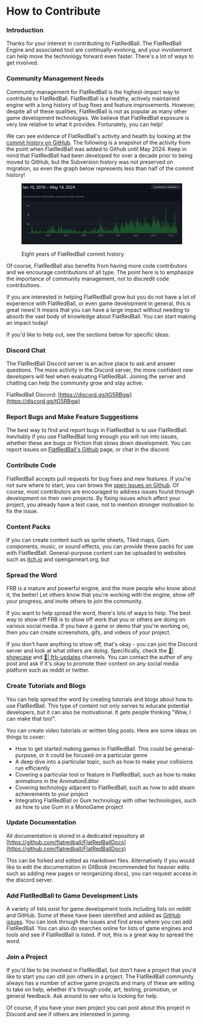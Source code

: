 # How to Contribute

### Introduction

Thanks for your interest in contributing to FlatRedBall. The FlatRedBall Engine and associated tool are continually-evolving, and your involvement can help move the technology forward even faster. There's a lot of ways to get involved.

### Community Management Needs

Community management for FlatRedBall is the highest-impact way to contribute to FlatRedBall. FlatRedBall is a healthy, actively maintained engine with a long history of bug fixes and feature improvements. However, despite all of these qualities, FlatRedBall is not as popular as many other game development technologies. We believe that FlatRedBall exposure is very low relative to what it provides. Fortunately, you can help!

We can see evidence of FlatRedBall's activity and health by looking at the [commit history on GitHub](https://github.com/vchelaru/FlatRedBall/graphs/contributors). The following is a snapshot of the activity from the point when FlatRedBall was added to Github until May 2024. Keep in mind that FlatRedBall had been developed for over a decade prior to being moved to GitHub, but the Subversion history was not preserved on migration, so even the graph below represents less than half of the commit history!

<figure><img src="../.gitbook/assets/image (82).png" alt=""><figcaption><p>Eight years of FlatRedBall commit history</p></figcaption></figure>

Of course, FlatRedBall also benefits from having more code contributors and we encourage contributions of all type. The point here is to emphasize the importance of community management, not to discredit code contributions.

If you are interested in helping FlatRedBall grow but you do not have a lot of experience with FlatRedBall, or even game development in general, this is great news! It means that you can have a large impact without needing to absorb the vast body of knowledge about FlatRedBall. You can start making an impact today!

If you'd like to help out, see the sections below for specific ideas.

### Discord Chat

The FlatRedBall Discord server is an active place to ask and answer questions. The more activity in the Discord server, the more confident new developers will feel when evaluating FlatRedBall. Joining the server and chatting can help the community grow and stay active.

FlatRedBall Discord: [https://discord.gg/tG5RBgw](https://discord.gg/tG5RBgw)

### Report Bugs and Make Feature Suggestions

The best way to find and report bugs in FlatRedBall is to use FlatRedBall. Inevitably if you use FlatRedBall long enough you will run into issues, whether these are bugs or friction that slows down development. You can report issues on [FlatRedBall's Github](https://github.com/vchelaru/FlatRedBall/issues) page, or chat in the discord.

### Contribute Code

FlatRedBall accepts pull requests for bug fixes and new features. If you're not sure where to start, you can brows the [open issues on Github](https://github.com/vchelaru/FlatRedBall/issues). Of course, most contributors are encouraged to address issues found through development on their own projects. By fixing issues which affect your project, you already have a test case, not to mention stronger motivation to fix the issue.

### Content Packs

If you can create content such as sprite sheets, Tiled maps, Gum components, music, or sound effects, you can provide these packs for use with FlatRedBall. General-purpose content can be uploaded to websites such as [itch.io](https://itch.io/) and opengameart.org, but&#x20;

### Spread the Word

FRB is a mature and powerful engine, and the more people who know about it, the better! Let others know that you're working with the engine, show off your progress, and invite others to join the community.

If you want to help spread the word, there's lots of ways to help. The best way to show off FRB is to show off work that you or others are doing on various social media. If you have a game or demo that you're working on, then you can create screenshots, gifs, and videos of your project.

If you don't have anything to show off, that's okay - you can join the Discord server and look at what others are doing. Specifically, check the [💪| showcase](https://discordapp.com/channels/586997072373481494/1129093013730234510) and [🚀| frb-updates](https://discordapp.com/channels/586997072373481494/937894868670349312) channels. You can contact the author of any post and ask if it's okay to promote their content on any social media platform such as reddit or twitter.

### Create Tutorials and Blogs

You can help spread the word by creating tutorials and blogs about how to use FlatRedBall. This type of content not only serves to educate potential developers, but it can also be motivational. It gets people thinking "Wow, I can make that too!".

You can create video tutorials or written blog posts. Here are some ideas on things to cover:

* How to get started making games in FlatRedBall. This could be general-purpose, or it could be focused on a particular genre
* A deep dive into a particular topic, such as how to make your collisions run efficiently
* Covering a particular tool or feature in FlatRedBall, such as how to make animations in the AnimationEditor
* Covering technology adjacent to FlatRedBall, such as how to add steam achievements to your project
* Integrating FlatRedBall or Gum technology with other technologies, such as how to use Gum in a MonoGame project

### Update Documentation

All documentation is stored in a dedicated repository at [https://github.com/flatredball/FlatRedBallDocs](https://github.com/flatredball/FlatRedBallDocs)

This can be forked and edited as markdown files. Alternatively if you would like to edit the documentation in GitBook (recommended for heavier edits such as adding new pages or reorganizing docs), you can request access in the discord server.

### Add FlatRedBall to Game Development Lists

A variety of lists exist for game development tools including lists on reddit and GitHub. Some of these have been identified and added as [GitHub issues](https://github.com/vchelaru/FlatRedBall/issues?q=is%3Aissue+is%3Aopen+label%3Apromotion). You can look through the issues and find areas where you can add FlatRedBall. You can also do searches online for lists of game engines and tools and see if FlatRedBall is listed. If not, this is a great way to spread the word.

### Join a Project

If you'd like to be involved in FlatRedBall, but don't have a project that you'd like to start you can still join others in a project. The FlatRedBall community always has a number of active game projects and many of these are willing to take on help, whether it's through code, art, testing, promotion, or general feedback. Ask around to see who is looking for help.

Of course, if you have your own project you can post about this project in Discord and see if others are interested in joining.



